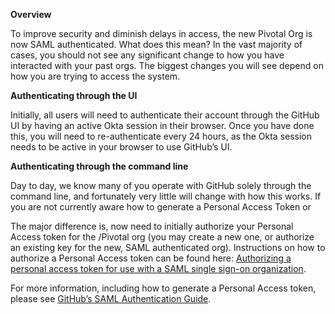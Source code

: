 __Overview__ 

To improve security and diminish delays in access, the new Pivotal Org is now SAML authenticated.  What does this mean? In the vast majority of cases, you should not see any significant change to how you have interacted with your past orgs.  The biggest changes you will see depend on how you are trying to access the system.

__Authenticating through the UI__

Initially, all users will need to authenticate their account through the GitHub UI by having an active Okta session in their browser.  Once you have done this, you will need to re-authenticate every 24 hours, as the Okta session needs to be active in your browser to use GitHub’s UI.

__Authenticating through the command line__

Day to day, we know many of you operate with GitHub solely through the command line, and fortunately very little will change with how this works.  If you are not currently aware how to generate a Personal Access Token or 

The major difference is,  now need to initially authorize your Personal Access token for the /Pivotal org (you may create a new one, or authorize an existing key for the new, SAML authenticated org).  Instructions on how to authorize a Personal Access token can be found here: [Authorizing a personal access token for use with a SAML single sign-on organization](https://help.github.com/articles/authorizing-a-personal-access-token-for-use-with-a-saml-single-sign-on-organization/).

For more information, including how to generate a Personal Access token, please see [GitHub’s SAML Authentication Guide](https://help.github.com/articles/about-authentication-with-saml-single-sign-on/). 
